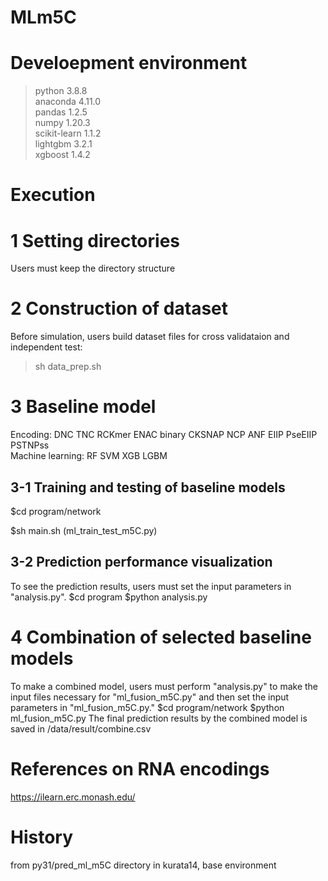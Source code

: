 # MLm5C

# Develoepment environment
 >python 3.8.8  
 >anaconda 4.11.0  
 >pandas 1.2.5  
 >numpy 1.20.3  
 >scikit-learn 1.1.2  
 >lightgbm 3.2.1  
 >xgboost  1.4.2  

# Execution
# 1 Setting directories
Users must keep the directory structure

# 2 Construction of dataset
Before simulation, users build dataset files for cross validataion and independent test: 
>sh data_prep.sh
  
# 3 Baseline model
Encoding: DNC TNC RCKmer ENAC binary CKSNAP NCP ANF EIIP PseEIIP PSTNPss  
Machine learning: RF SVM XGB LGBM 
## 3-1 Training and testing of baseline models
$cd program/network

$sh main.sh 
(ml_train_test_m5C.py) 

## 3-2 Prediction performance visualization
To see the prediction results, users must set the input parameters in "analysis.py". 
$cd program
$python analysis.py

# 4 Combination of selected baseline models
To make a combined model, users must perform "analysis.py" to make the input files necessary for "ml_fusion_m5C.py" and then set the input parameters in "ml_fusion_m5C.py." 
$cd program/network 
$python ml_fusion_m5C.py 
The final prediction results by the combined model is saved in /data/result/combine.csv

# References on RNA encodings 
https://ilearn.erc.monash.edu/ 

# History
from py31/pred_ml_m5C directory in kurata14, base environment

